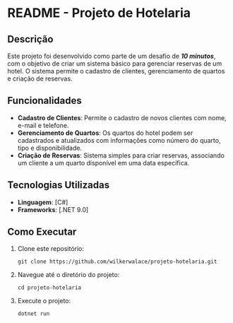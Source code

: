 # README - Projeto de Hotelaria

## Descrição

Este projeto foi desenvolvido como parte de um desafio de ***10 minutos***, com o objetivo de criar um sistema básico para gerenciar reservas de um hotel. O sistema permite o cadastro de clientes, gerenciamento de quartos e criação de reservas.

## Funcionalidades

- **Cadastro de Clientes**: Permite o cadastro de novos clientes com nome, e-mail e telefone.
- **Gerenciamento de Quartos**: Os quartos do hotel podem ser cadastrados e atualizados com informações como número do quarto, tipo e disponibilidade.
- **Criação de Reservas**: Sistema simples para criar reservas, associando um cliente a um quarto disponível em uma data específica.

## Tecnologias Utilizadas

- **Linguagem**: [C#]
- **Frameworks**: [.NET 9.0]


## Como Executar

1. Clone este repositório:

    ```pwsh
    git clone https://github.com/wilkerwalace/projeto-hotelaria.git
    ```

2. Navegue até o diretório do projeto:

    ```pwsh
    cd projeto-hotelaria
    ```

3. Execute o projeto:

    ```pwsh
    dotnet run
    ```
